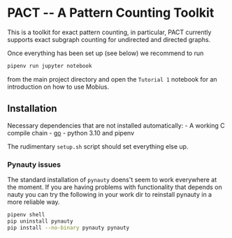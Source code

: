 # PACT --  A Pattern Counting Toolkit
This is a toolkit for exact pattern counting, in particular, PACT currently supports exact subgraph counting for undirected and directed graphs.

Once everything has been set up (see below) we recommend to run
```sh
pipenv run jupyter notebook
```
from the main project directory and open the `Tutorial 1` notebook for an introduction on how to use Mobius.

## Installation
Necessary dependencies that are not installed automatically:
    - A working C compile chain
    - [go](https://go.dev/)
    - python 3.10 and pipenv
 
The rudimentary `setup.sh` script should set everything else up.

### Pynauty issues
The standard installation of `pynauty` doens't seem to work everywhere at the moment. If you are having problems with functionality that depends on nauty you can try the following in your work dir to reinstall pynauty in a more reliable way.
```sh
pipenv shell
pip uninstall pynauty
pip install --no-binary pynauty pynauty
```


